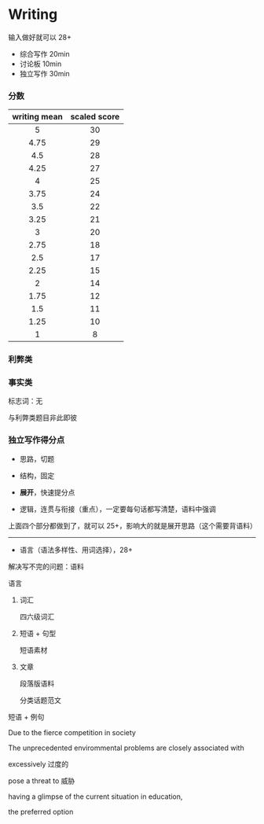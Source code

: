 # Writing

输入做好就可以 28+

- 综合写作 20min
- 讨论板 10min
- 独立写作 30min

### 分数

| writing mean | scaled score |
| :----------: | :----------: |
|      5       |      30      |
|     4.75     |      29      |
|     4.5      |      28      |
|     4.25     |      27      |
|      4       |      25      |
|     3.75     |      24      |
|     3.5      |      22      |
|     3.25     |      21      |
|      3       |      20      |
|     2.75     |      18      |
|     2.5      |      17      |
|     2.25     |      15      |
|      2       |      14      |
|     1.75     |      12      |
|     1.5      |      11      |
|     1.25     |      10      |
|      1       |      8       |

### 利弊类

### 事实类

标志词：无

与利弊类题目非此即彼

### 独立写作得分点

- 思路，切题

- 结构，固定

- **展开**，快速提分点
- 逻辑，连贯与衔接（重点），一定要每句话都写清楚，语料中强调

上面四个部分都做到了，就可以 25+，影响大的就是展开思路（这个需要背语料）

---

- 语言（语法多样性、用词选择），28+

解决写不完的问题：语料

语言

1. 词汇

   四六级词汇

2. 短语 + 句型

   短语素材

3. 文章

   段落版语料

   分类话题范文

短语 + 例句

Due to the fierce competition in society

The unprecedented envirommental problems are closely associated with

excessively 过度的

pose a threat to 威胁

having a glimpse of the current situation in education,

the preferred option
